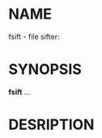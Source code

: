 <!--
% FSIFT(1)
% John Thayer
% January 2017
-->

# NAME

fsift - file sifter:

# SYNOPSIS

**fsift** ...

# DESRIPTION

